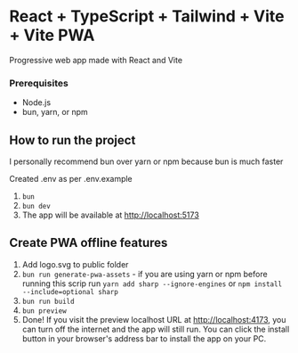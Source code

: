 # React + TypeScript + Tailwind + Vite + Vite PWA

Progressive web app made with React and Vite

### Prerequisites

- Node.js
- bun, yarn, or npm

## How to run the project

I personally recommend bun over yarn or npm because bun is much faster

Created .env as per .env.example

1. `bun`
2. `bun dev`
3. The app will be available at [http://localhost:5173](http://localhost:5173)

## Create PWA offline features

1. Add logo.svg to public folder
2. `bun run generate-pwa-assets` - if you are using yarn or npm before running this scrip run `yarn add sharp --ignore-engines` or `npm install --include=optional sharp`
3. `bun run build`
4. `bun preview`
5. Done! If you visit the preview localhost URL at [http://localhost:4173](http://localhost:4173), you can turn off the internet and the app will still run. You can click the install button in your browser's address bar to install the app on your PC.
